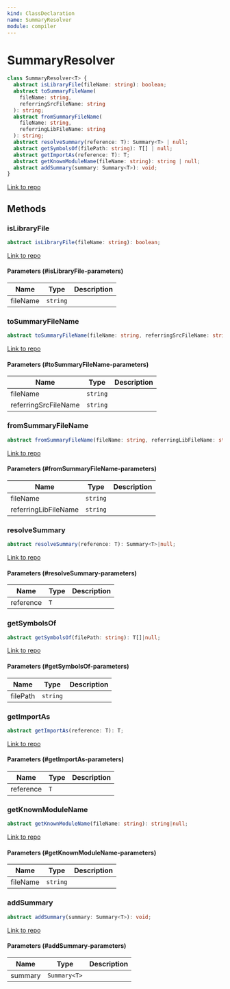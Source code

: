 ```yaml
---
kind: ClassDeclaration
name: SummaryResolver
module: compiler
---
```


# SummaryResolver

```ts
class SummaryResolver<T> {
  abstract isLibraryFile(fileName: string): boolean;
  abstract toSummaryFileName(
    fileName: string,
    referringSrcFileName: string
  ): string;
  abstract fromSummaryFileName(
    fileName: string,
    referringLibFileName: string
  ): string;
  abstract resolveSummary(reference: T): Summary<T> | null;
  abstract getSymbolsOf(filePath: string): T[] | null;
  abstract getImportAs(reference: T): T;
  abstract getKnownModuleName(fileName: string): string | null;
  abstract addSummary(summary: Summary<T>): void;
}
```

[Link to repo](https://github.com/timdeschryver/angular/blob/master/packages/compiler/src/summary_resolver.ts#L17-L26)

## Methods

### isLibraryFile

```ts
abstract isLibraryFile(fileName: string): boolean;
```

[Link to repo](https://github.com/timdeschryver/angular/blob/master/packages/compiler/src/summary_resolver.ts#L18-L18)

#### Parameters (#isLibraryFile-parameters)

| Name     | Type     | Description |
| -------- | -------- | ----------- |
| fileName | `string` |             |

### toSummaryFileName

```ts
abstract toSummaryFileName(fileName: string, referringSrcFileName: string): string;
```

[Link to repo](https://github.com/timdeschryver/angular/blob/master/packages/compiler/src/summary_resolver.ts#L19-L19)

#### Parameters (#toSummaryFileName-parameters)

| Name                 | Type     | Description |
| -------------------- | -------- | ----------- |
| fileName             | `string` |             |
| referringSrcFileName | `string` |             |

### fromSummaryFileName

```ts
abstract fromSummaryFileName(fileName: string, referringLibFileName: string): string;
```

[Link to repo](https://github.com/timdeschryver/angular/blob/master/packages/compiler/src/summary_resolver.ts#L20-L20)

#### Parameters (#fromSummaryFileName-parameters)

| Name                 | Type     | Description |
| -------------------- | -------- | ----------- |
| fileName             | `string` |             |
| referringLibFileName | `string` |             |

### resolveSummary

```ts
abstract resolveSummary(reference: T): Summary<T>|null;
```

[Link to repo](https://github.com/timdeschryver/angular/blob/master/packages/compiler/src/summary_resolver.ts#L21-L21)

#### Parameters (#resolveSummary-parameters)

| Name      | Type | Description |
| --------- | ---- | ----------- |
| reference | `T`  |             |

### getSymbolsOf

```ts
abstract getSymbolsOf(filePath: string): T[]|null;
```

[Link to repo](https://github.com/timdeschryver/angular/blob/master/packages/compiler/src/summary_resolver.ts#L22-L22)

#### Parameters (#getSymbolsOf-parameters)

| Name     | Type     | Description |
| -------- | -------- | ----------- |
| filePath | `string` |             |

### getImportAs

```ts
abstract getImportAs(reference: T): T;
```

[Link to repo](https://github.com/timdeschryver/angular/blob/master/packages/compiler/src/summary_resolver.ts#L23-L23)

#### Parameters (#getImportAs-parameters)

| Name      | Type | Description |
| --------- | ---- | ----------- |
| reference | `T`  |             |

### getKnownModuleName

```ts
abstract getKnownModuleName(fileName: string): string|null;
```

[Link to repo](https://github.com/timdeschryver/angular/blob/master/packages/compiler/src/summary_resolver.ts#L24-L24)

#### Parameters (#getKnownModuleName-parameters)

| Name     | Type     | Description |
| -------- | -------- | ----------- |
| fileName | `string` |             |

### addSummary

```ts
abstract addSummary(summary: Summary<T>): void;
```

[Link to repo](https://github.com/timdeschryver/angular/blob/master/packages/compiler/src/summary_resolver.ts#L25-L25)

#### Parameters (#addSummary-parameters)

| Name    | Type         | Description |
| ------- | ------------ | ----------- |
| summary | `Summary<T>` |             |
